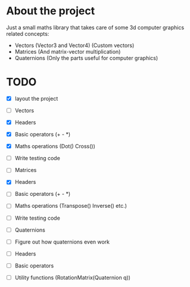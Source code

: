 # About the project
Just a small maths library that takes care of some 3d computer graphics related concepts:
- Vectors (Vector3 and Vector4) (Custom vectors)
- Matrices (And matrix-vector multiplication)
- Quaternions (Only the parts useful for computer graphics)

# TODO
- [x] layout the project

- [ ] Vectors
 - [x] Headers
 - [x] Basic operators (+ - *)
 - [x] Maths operations (Dot() Cross())
  -[ ] Write testing code
- [ ] Matrices
 - [x] Headers
 - [ ] Basic operators (+ - *)
 - [ ] Maths operations (Transpose() Inverse() etc.)
 - [ ] Write testing code
- [ ] Quaternions
 - [ ] Figure out how quaternions even work
 - [ ] Headers
 - [ ] Basic operators
 - [ ] Utility functions (RotationMatrix(Quaternion q))